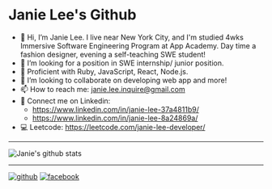 # Janie Lee's Github
* 👋 Hi, I’m Janie Lee. I live near New York City, and I'm studied 4wks Immersive Software Engineering Program at App Academy. Day time a fashion designer, evening a self-teaching SWE student!
* 👀 I’m looking for a position in SWE internship/ junior position.
* 🌱 Proficient with Ruby, JavaScript, React, Node.js.
* 💞️ I’m looking to collaborate on developing web app and more!
* 📫 How to reach me: janie.lee.inquire@gmail.com
* 💼 Connect me on Linkedin: 
  * https://www.linkedin.com/in/janie-lee-37a4811b9/
  * https://www.linkedin.com/in/janie-lee-8a24869a/
* 💻 Leetcode: https://leetcode.com/janie-lee-developer/

---

![Janie's github stats](https://github-readme-stats.vercel.app/api?username=janie-lee-developer)

---

[![github](https://cloud.githubusercontent.com/assets/17016297/18839843/0e06a67a-83d2-11e6-993a-b35a182500e0.png)][1]
[![facebook](https://cloud.githubusercontent.com/assets/17016297/18839836/0a06deb4-83d2-11e6-8078-1d0974af0f63.png)][2]

[1]: https://github.com/janie-lee-developer
[2]: https://www.linkedin.com/in/janie-lee-37a4811b9/

